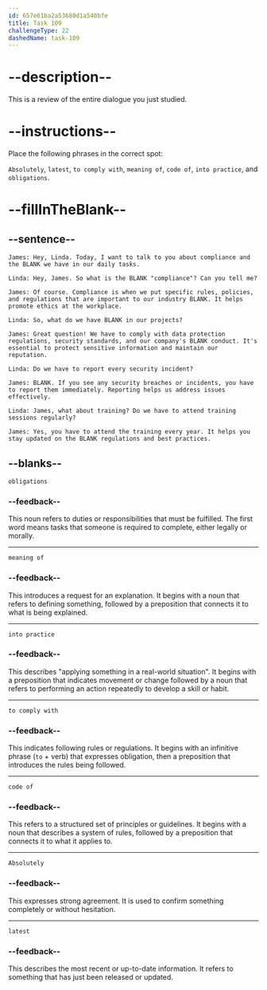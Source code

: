 ```yaml
---
id: 657e61ba2a53680d1a540bfe
title: Task 109
challengeType: 22
dashedName: task-109
---
```


<!-- REVIEW -->

# --description--

This is a review of the entire dialogue you just studied.

# --instructions--

Place the following phrases in the correct spot:

`Absolutely`, `latest`, `to comply with`, `meaning of`, `code of`, `into practice`, and `obligations`.

# --fillInTheBlank--

## --sentence--

`James: Hey, Linda. Today, I want to talk to you about compliance and the BLANK we have in our daily tasks.`

`Linda: Hey, James. So what is the BLANK "compliance"? Can you tell me?`

`James: Of course. Compliance is when we put specific rules, policies, and regulations that are important to our industry BLANK. It helps promote ethics at the workplace.`

`Linda: So, what do we have BLANK in our projects?`

`James: Great question! We have to comply with data protection regulations, security standards, and our company's BLANK conduct. It's essential to protect sensitive information and maintain our reputation.`

`Linda: Do we have to report every security incident?`

`James: BLANK. If you see any security breaches or incidents, you have to report them immediately. Reporting helps us address issues effectively.`

`Linda: James, what about training? Do we have to attend training sessions regularly?`

`James: Yes, you have to attend the training every year. It helps you stay updated on the BLANK regulations and best practices.`

## --blanks--

`obligations`

### --feedback--

This noun refers to duties or responsibilities that must be fulfilled. The first word means tasks that someone is required to complete, either legally or morally.

---

`meaning of`

### --feedback--

This introduces a request for an explanation. It begins with a noun that refers to defining something, followed by a preposition that connects it to what is being explained.

---

`into practice`

### --feedback--

This describes "applying something in a real-world situation". It begins with a preposition that indicates movement or change followed by a noun that refers to performing an action repeatedly to develop a skill or habit.

---

`to comply with`

### --feedback--

This indicates following rules or regulations. It begins with an infinitive phrase (`to` + verb) that expresses obligation, then a preposition that introduces the rules being followed.

---

`code of`

### --feedback--

This refers to a structured set of principles or guidelines. It begins with a noun that describes a system of rules, followed by a preposition that connects it to what it applies to.

---

`Absolutely`

### --feedback--

This expresses strong agreement. It is used to confirm something completely or without hesitation.

---

`latest`

### --feedback--

This describes the most recent or up-to-date information. It refers to something that has just been released or updated.

